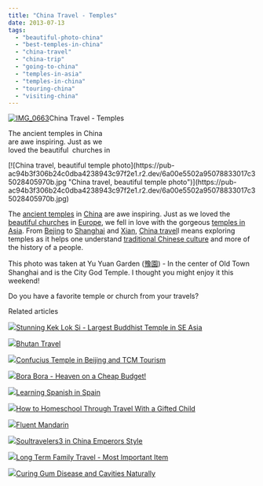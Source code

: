 ```yaml
---
title: "China Travel - Temples"
date: 2013-07-13
tags: 
  - "beautiful-photo-china"
  - "best-temples-in-china"
  - "china-travel"
  - "china-trip"
  - "going-to-china"
  - "temples-in-asia"
  - "temples-in-china"
  - "touring-china"
  - "visiting-china"
---
```


[![IMG_0663](https://pub-ac94b3f306b24c0dba4238943c97f2e1.r2.dev/6a00e5502a95078833017ee6a60df0970d.jpg "IMG_0663")](https://pub-ac94b3f306b24c0dba4238943c97f2e1.r2.dev/6a00e5502a95078833017ee6a60df0970d.jpg)China Travel - Temples  
  
The ancient temples in China  
are awe inspiring. Just as we  
loved the beautiful  churches in

<!--more--> [![China travel, beautiful temple photo](https://pub-ac94b3f306b24c0dba4238943c97f2e1.r2.dev/6a00e5502a95078833017c35028405970b.jpg "China travel, beautiful temple photo")](https://pub-ac94b3f306b24c0dba4238943c97f2e1.r2.dev/6a00e5502a95078833017c35028405970b.jpg)  
  
The [ancient temples](http://www.youtube.com/watch?v=fwbU_OGfSQg&feature=player_embedded "ancient temple in Asia") in [China](http://soultravelers3new.local/2013/04/china-travel-ancient-land-of-mystery.html "china travel") are awe inspiring. Just as we loved the [beautiful churches](http://soultravelers3new.local/2010/09/prettiest-church-in-the-world-melk-abbey-austria-european-golden-beauty-on-danube-in-wine-country-.html "beautiful churches in Europe") in [Europe](http://soultravelers3new.local/2012/02/5-best-european-family-vacations.html "best vacations in Europe"), we fell in love with the gorgeous [temples in Asia](http://soultravelers3new.local/2013/06/best-beijing-travel-tip-fun-for-the-whole-family.html "family travel china"). From [Bejing](http://soultravelers3new.local/2013/01/best-things-to-do-in-beijing-china-.html "best things to do in Beijing") to [Shanghai](http://soultravelers3new.local/2012/11/shanghai-with-kids.html "shanghai with kids") and [Xian](http://soultravelers3new.local/2012/12/china-travel-shopping-and-markets-rtw.html "xian china travel"), [China travel](http://soultravelers3new.local/2012/11/china-travel-in-the-autumn.html "china travel")l means exploring temples as it helps one understand [traditional Chinese culture](http://soultravelers3new.local/2013/04/traditional-chinese-medicine-travel-in-china.html "traditional chinese culture and TCM travel") and more of the history of a people.  
  
This photo was taken at Yu Yuan Garden ([豫](http://en.wiktionary.org/wiki/%E8%B1%AB "wikt:豫")[園](http://en.wiktionary.org/wiki/%E5%9C%92 "wikt:園")) - In the center of Old Town Shanghai and is the City God Temple. I thought you might enjoy it this weekend!  
  
Do you have a favorite temple or church from your travels?  
  
  

Related articles

[![](http://i.zemanta.com/111804836_80_80.jpg)](http://soultravelers3new.local/2012/09/stunning-kek-lok-si-largest-buddhist-temple-in-se-asia.html)[Stunning Kek Lok Si - Largest Buddhist Temple in SE Asia](http://soultravelers3new.local/2012/09/stunning-kek-lok-si-largest-buddhist-temple-in-se-asia.html)

[![](http://i.zemanta.com/172279853_80_80.jpg)](http://soultravelers3new.local/2013/05/bhutan-travel.html)[Bhutan Travel](http://soultravelers3new.local/2013/05/bhutan-travel.html)

[![](http://i.zemanta.com/131569222_80_80.jpg)](http://soultravelers3new.local/2012/12/confusius-temple-in-beijing-and-tcm-tourism.html)[Confucius Temple in Beijing and TCM Tourism](http://soultravelers3new.local/2012/12/confusius-temple-in-beijing-and-tcm-tourism.html)

[![](http://i.zemanta.com/92363554_80_80.jpg)](http://soultravelers3new.local/2012/06/bora-bora-heaven-on-a-cheap-budget.html)[Bora Bora - Heaven on a Cheap Budget!](http://soultravelers3new.local/2012/06/bora-bora-heaven-on-a-cheap-budget.html)

[![](http://i.zemanta.com/168450990_80_80.jpg)](http://soultravelers3new.local/2013/05/learning-spanish-in-spain.html)[Learning Spanish in Spain](http://soultravelers3new.local/2013/05/learning-spanish-in-spain.html)

[![](http://i.zemanta.com/111536966_80_80.jpg)](http://soultravelers3new.local/2012/09/how-to-homeschool-through-travel-with-a-gifted-child-.html)[How to Homeschool Through Travel With a Gifted Child](http://soultravelers3new.local/2012/09/how-to-homeschool-through-travel-with-a-gifted-child-.html)

[![](http://i.zemanta.com/175476274_80_80.jpg)](http://soultravelers3new.local/2013/06/fluent-mandarin.html)[Fluent Mandarin](http://soultravelers3new.local/2013/06/fluent-mandarin.html)

[![](http://i.zemanta.com/130189927_80_80.jpg)](http://soultravelers3new.local/2012/12/soultravelers3-in-china-emperors-style.html)[Soultravelers3 in China Emperors Style](http://soultravelers3new.local/2012/12/soultravelers3-in-china-emperors-style.html)

[![](http://i.zemanta.com/183319839_80_80.jpg)](http://soultravelers3new.local/2013/07/long-term-family-travel-most-important-item.html)[Long Term Family Travel - Most Important Item](http://soultravelers3new.local/2013/07/long-term-family-travel-most-important-item.html)

[![](http://i.zemanta.com/154024597_80_80.jpg)](http://soultravelers3new.local/2013/03/curing-gum-disease-and-cavities-naturally.html)[Curing Gum Disease and Cavities Naturally](http://soultravelers3new.local/2013/03/curing-gum-disease-and-cavities-naturally.html)
